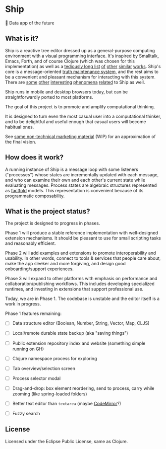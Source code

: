# Ship

🚀 Data app of the future

## What is it?

Ship is a reactive tree editor dressed up as a general-purpose computing environment with a visual programming interface. It's inspired by Smalltalk, Emacs, Forth, and of course Clojure (which was chosen for this implementation) as well as a [tediously long list](https://en.wikipedia.org/wiki/Visual_programming_language) [of](https://en.wikipedia.org/wiki/K_(programming_language)) [other](https://en.wikipedia.org/wiki/Elm_(programming_language)) [similar](https://en.wikipedia.org/wiki/Microsoft_Excel) [works](https://en.wikipedia.org/wiki/Sequent_calculus). Ship's core is a message-oriented [truth maintenance system](https://en.wikipedia.org/wiki/Reason_maintenance), and the rest aims to be a convenient and pleasant mechanism for interacting with this system. There are [some](https://en.wikipedia.org/wiki/Partial_evaluation#Futamura_projections) [other](https://en.wikipedia.org/wiki/Fold_(higher-order_function)#Universality) [interesting](https://en.wikipedia.org/wiki/Rete_algorithm) [phenomena](https://en.wikipej.org/wiki/Fractal) [related](https://en.wikipedia.org/wiki/Paraconsistent_logic) to Ship as well.

Ship runs in mobile and desktop browsers today, but can be straightforwardly ported to most platforms.

The goal of this project is to promote and amplify computational thinking.

It is designed to turn even the most casual user into a computational thinker, and to be delightful and useful enough that casual users will become habitual ones.

See [some non-technical marketing material](marketing-material.md) (WIP) for an approximation of the final vision.

## How does it work?

A running instance of Ship is a message loop with some listeners ("processes") whose states are incrementally updated with each message, and who can examine their own and each other's current state while evaluating messages. Process states are algebraic structures represented as [factfold](https://github.com/notduncansmith/factfold) models. This representation is convenient because of its programmatic composability.

## What is the project status?

The project is designed to progress in phases.

Phase 1 will produce a stable reference implementation with well-designed extension mechanisms. It should be pleasant to use for small scripting tasks and reasonably efficient.

Phase 2 will add examples and extensions to promote interoperability and usability. In other words, connect to tools & services that people care about, make the app sleeker and more forgiving, and design good onboarding/support experiences.

Phase 3 will expand to other platforms with emphasis on performance and collaboration/publishing workflows. This includes developing specialized runtimes, and investing in extensions that support professional use.

Today, we are in Phase 1. The codebase is unstable and the editor itself is a work in progress.

Phase 1 features remaining:

- [ ] Data structure editor (Boolean, Number, String, Vector, Map, CLJS)

- [ ] Local/remote durable state backup (aka "saving things")

- [ ] Public extension repository index and website (something simple running on GH)

- [ ] Clojure namespace process for exploring

- [ ] Tab overview/selection screen

- [ ] Process selector modal

- [ ] Drag-and-drop: box element reordering, send to process, carry while zooming (like spring-loaded folders)

- [ ] Better text editor than `textarea` (maybe [CodeMirror](https://codemirror.net)?)

- [ ] Fuzzy search

## License

Licensed under the Eclipse Public License, same as Clojure.
